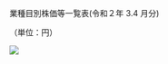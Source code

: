 業種目別株価等一覧表(令和２年 $3.4$ 月分)

（単位：円）

![](https://www.nta.go.jp/tmp/19d48cf1-d447-41f1-bc34-0d3230c3b6ba/images/5e9c12a67d9f242fe5eb453eb0cb95730dc2cd69e7f393ad4dd01f1a00aff38f.jpg)